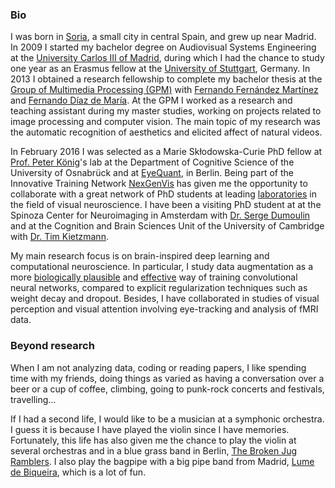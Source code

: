 ### Bio
I was born in [Soria](https://en.wikipedia.org/wiki/Soria), a small city in central Spain, and grew up near Madrid. In 2009 I started my bachelor degree on Audiovisual Systems Engineering at the [University Carlos III of Madrid](https://www.uc3m.es/Home), during which I had the chance to study one year as an Erasmus fellow at the [University of Stuttgart](https://www.uni-stuttgart.de/en/), Germany. In 2013 I obtained a research fellowship to complete my bachelor thesis at the [Group of Multimedia Processing (GPM)](http://gpm.webs.tsc.uc3m.es/) with [Fernando Fernández Martínez](https://www.researchgate.net/profile/Fernando_Fernandez-Martinez) and [Fernando Díaz de María](https://www.uc3m.es/ss/Satellite/UC3MInstitucional/en/Detalle/Organismo_C/1371211308508/1371211309638/Fernando_Diaz_de_Maria). At the GPM I worked as a research and teaching assistant during my master studies, working on projects related to image processing and computer vision. The main topic of my research was the automatic recognition of aesthetics and elicited affect of natural videos.

In February 2016 I was selected as a Marie Skłodowska-Curie PhD fellow at [Prof. Peter König](https://portal.ikw.uni-osnabrueck.de/~NBP/PeterKoenig.html)'s lab at the Department of Cognitive Science of the University of Osnabrück and at [EyeQuant](https://eyequant.com), in Berlin. Being part of the Innovative Training Network [NexGenVis](https://www.nextgenvis.eu) has given me the opportunity to collaborate with a great network of PhD students at leading [laboratories](https://www.nextgenvis.eu/partners/) in the field of visual neuroscience. I have been a visiting PhD student at at the Spinoza Center for Neuroimaging in Amsterdam with [Dr. Serge Dumoulin](http://www.spinozacentre.nl/dumoulin/) and at the Cognition and Brain Sciences Unit of the University of Cambridge with [Dr. Tim Kietzmann](http://www.timkietzmann.de/).

My main research focus is on brain-inspired deep learning and computational neuroscience. In particular, I study data augmentation as a more [biologically plausible](https://ccneuro.org/2018/proceedings/1046.pdf) and [effective](https://arxiv.org/abs/1806.03852) way of training convolutional neural networks, compared to explicit regularization techniques such as weight decay and dropout. Besides, I have collaborated in studies of visual perception and visual attention involving eye-tracking and analysis of fMRI data. 

### Beyond research
When I am not analyzing data, coding or reading papers, I like spending time with my friends, doing things as varied as having a conversation over a beer or a cup of coffee, climbing, going to punk-rock concerts and festivals, travelling... 

If I had a second life, I would like to be a musician at a symphonic orchestra. I guess it is because I have played the violin since I have memories. Fortunately, this life has also given me the chance to play the violin at several orchestras and in a blue grass band in Berlin, [The Broken Jug Ramblers](https://brokenjugramblers.bandcamp.com/). I also play the bagpipe with a big pipe band from Madrid, [Lume de Biqueira](https://www.lumedebiqueira.es/en/), which is a lot of fun.
